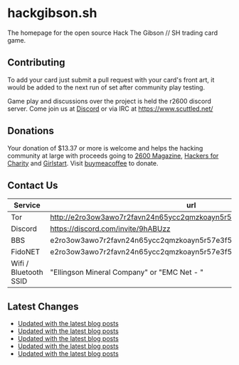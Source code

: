 # hackgibson.sh
The homepage for the open source Hack The Gibson // SH trading card game.


## Contributing

To add your card just submit a pull request with your card's front art, it would be added to the next run of set after community play testing.

Game play and discussions over the project is held the r2600 discord server. Come join us at [Discord](https://discord.com/invite/9hABUzz) or via IRC at https://www.scuttled.net/


## Donations

Your donation of $13.37 or more is welcome and helps the hacking community at large with proceeds going to [2600 Magazine](https://2600.com/), [Hackers for Charity](https://hackersforcharity.org) and [Girlstart](https://girlstart.org).  Visit [buymeacoffee](https://www.buymeacoffee.com/hackgibson.sh) to donate.


## Contact Us

Service | url
-|-
Tor | http://e2ro3ow3awo7r2favn24n65ycc2qmzkoayn5r57e3f56nvjwdcgg32ad.onion
Discord | https://discord.com/invite/9hABUzz
BBS | e2ro3ow3awo7r2favn24n65ycc2qmzkoayn5r57e3f56nvjwdcgg32ad.onion:23
FidoNET | e2ro3ow3awo7r2favn24n65ycc2qmzkoayn5r57e3f56nvjwdcgg32ad.onion:24554
Wifi / Bluetooth SSID | "Ellingson Mineral Company" or "EMC Net - <fidonet address>"

## Latest Changes
<!-- BLOG-POST-LIST:START -->
- [Updated with the latest blog posts](https://github.com/DFW2600/hackgibson.sh/commit/ea5578abe0f728e5ab37b7558c9fd3591487f6b8)
- [Updated with the latest blog posts](https://github.com/DFW2600/hackgibson.sh/commit/1054fbe6e567634e95fa132982cf3cd6a66eb8a4)
- [Updated with the latest blog posts](https://github.com/DFW2600/hackgibson.sh/commit/9d549f26586136d81e90a3539d1475abaa4f12bc)
- [Updated with the latest blog posts](https://github.com/DFW2600/hackgibson.sh/commit/fd3144d6b94a1f04ed0cde7e8a3ef134c91840ae)
- [Updated with the latest blog posts](https://github.com/DFW2600/hackgibson.sh/commit/5b52474fae5667f2d67284197f5a0c50fd07fafa)
<!-- BLOG-POST-LIST:END -->
